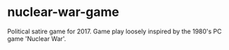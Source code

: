 # nuclear-war-game
Political satire game for 2017. Game play loosely inspired by the 1980's PC game 'Nuclear War'.
